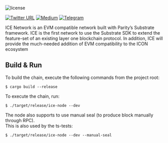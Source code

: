 
![license](https://img.shields.io/badge/License-Apache%202.0-blue?logo=apache&style=flat-square)

[![Twitter URL](https://img.shields.io/twitter/follow/icenetwork_io?style=social)](https://twitter.com/icenetwork_io)
[![Medium](https://img.shields.io/badge/Medium-gray?logo=medium)](https://medium.com/@helloiconworld)
[![Telegram](https://img.shields.io/badge/Telegram-gray?logo=telegram)](https://t.me/joinchat/UG3uX-USLBwxYWRh)

ICE Network is an EVM compatible network built with Parity’s Substrate framework. ICE is the first network to use the Substrate SDK to extend the feature-set of an existing layer one blockchain protocol. In addition, ICE will provide the much-needed addition of EVM compatibility to the ICON ecosystem

## Build & Run

To build the chain, execute the following commands from the project root:

```
$ cargo build --release
```

To execute the chain, run:

```
$ ./target/release/ice-node --dev
```

The node also supports to use manual seal (to produce block manually through RPC).  
This is also used by the ts-tests:

```
$ ./target/release/ice-node --dev --manual-seal
```
